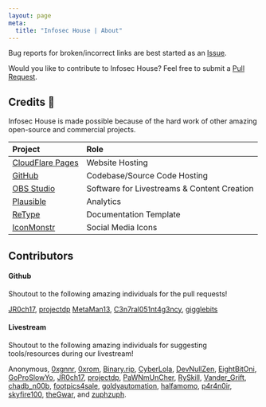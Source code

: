 ```yaml
---
layout: page
meta:
  title: "Infosec House | About"
---
```


Bug reports for broken/incorrect links are best started as an [Issue](https://github.com/infosechouse/infosechouse/issues).

Would you like to contribute to Infosec House? Feel free to submit a [Pull Request](https://github.com/InfosecHouse/InfosecHouse/pulls).

## Credits :clap:

Infosec House is made possible because of the hard work of other amazing open-source and commercial projects.

| Project | Role |
| :--- | :--- |
| [CloudFlare Pages](https://pages.cloudflare.com/) | Website Hosting |
| [GitHub](https://github.com/) | Codebase/Source Code Hosting |
| [OBS Studio](https://obsproject.com/) | Software for Livestreams & Content Creation |
| [Plausible](https://plausible.io/) | Analytics |
| [ReType](https://retype.com) | Documentation Template |
| [IconMonstr](https://iconmonstr.com/) | Social Media Icons |

## Contributors

#### Github

Shoutout to the following amazing individuals for the pull requests!

[JR0ch17](https://github.com/JR0ch17), [projectdp](https://github.com/projectdp) [MetaMan13](https://github.com/MetaMan13), [C3n7ral051nt4g3ncy](https://github.com/C3n7ral051nt4g3ncy), [gigglebits](https://github.com/gigglebits)

#### Livestream

Shoutout to the following amazing individuals for suggesting tools/resources during our livestream!

Anonymous, [0xgnnr](https://www.twitch.tv/0xgnnr), [0xrom](https://www.twitch.tv/0xrom), [Binary.rip](https://www.instagram.com/binary.rip/), [CyberLola](https://www.twitch.tv/CyberLola), [DevNullZen](https://www.twitch.tv/DevNullZen), [EightBitOni](https://www.twitch.tv/eightbitoni/), [GoProSlowYo](https://www.twitch.tv/goproslowyo), [JR0ch17](https://twitter.com/JR0ch17), [projectdp](https://github.com/projectdp/), [PaWNmUnCher](https://www.twitch.tv/PaWNmUnCher), [RySkill](https://www.twitch.tv/ryskill), [Vander_Grift](https://www.twitch.tv/Vander_Grift), [chadb\_n00b](https://www.twitch.tv/chadb_n00b), [footpics4sale](https://www.twitch.tv/footpics4sale), [goldyautomation](https://www.twitch.tv/goldyautomation), [halfamomo](https://www.twitch.tv/halfamomo), [p4r4n0ir](https://www.twitch.tv/p4r4n0ir), [skyfire100](https://www.twitch.tv/skyfire100), [theGwar](https://www.twitch.tv/thegwar), and [zuphzuph](https://www.twitch.tv/zuphzuph).